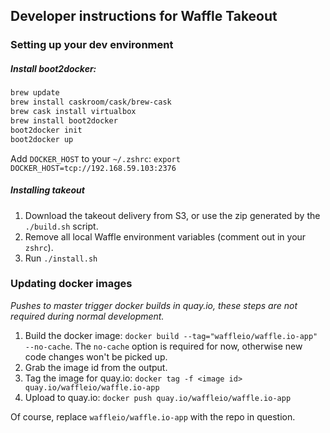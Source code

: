 ## Developer instructions for Waffle Takeout

### Setting up your dev environment
##### Install boot2docker:
``` bash
brew update
brew install caskroom/cask/brew-cask
brew cask install virtualbox
brew install boot2docker
boot2docker init
boot2docker up
```

Add `DOCKER_HOST` to your `~/.zshrc`:
`export DOCKER_HOST=tcp://192.168.59.103:2376`

##### Installing takeout
1. Download the takeout delivery from S3, or use the zip generated by the `./build.sh` script.
2. Remove all local Waffle environment variables (comment out in your `zshrc`).
3. Run `./install.sh`

### Updating docker images
_Pushes to master trigger docker builds in quay.io, these steps are not required during normal development._

1. Build the docker image: `docker build --tag="waffleio/waffle.io-app" --no-cache`. The `no-cache` option is required for now, otherwise new code changes won't be picked up.
2. Grab the image id from the output.
3. Tag the image for quay.io: `docker tag -f <image id> quay.io/waffleio/waffle.io-app`
4. Upload to quay.io: `docker push quay.io/waffleio/waffle.io-app`

Of course, replace `waffleio/waffle.io-app` with the repo in question.
